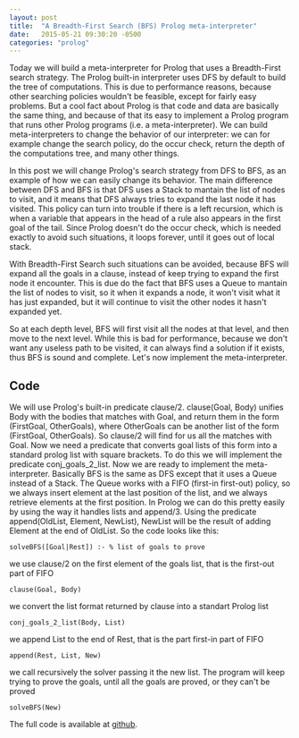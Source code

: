 ```yaml
---
layout: post
title:  "A Breadth-First Search (BFS) Prolog meta-interpreter"
date:   2015-05-21 09:30:20 -0500
categories: "prolog"
---
```

Today we will build a meta-interpreter for Prolog that uses a Breadth-First search strategy. The Prolog built-in interpreter uses DFS by default to build the tree of computations. This is due to performance reasons, because other searching policies wouldn't be feasible, except for fairly easy problems. But a cool fact about Prolog is that code and data are basically the same thing, and because of that its easy to implement a Prolog program that runs other Prolog programs (i.e. a meta-interpreter).
We can build meta-interpreters to change the behavior of our interpreter: we can for example change the search policy, do the occur check, return the depth of the computations tree, and many other things.

In this post we will change Prolog's search strategy from DFS to BFS, as an example of how we can easily change its behavior.
The main difference between DFS and BFS is that DFS uses a Stack to mantain the list of nodes to visit, and it means that DFS always tries to expand the last node it has visited. This policy can turn into trouble if there is a
left recursion, which is when a variable that appears in the head of a rule also appears in the first goal of the tail. Since Prolog doesn't do the occur check, which is needed exactly to avoid such situations, it loops forever, until it goes out of local stack.

With Breadth-First Search such situations can be avoided, because BFS will expand all the goals in a clause, instead of keep trying to expand the first node it encounter.
This is due do the fact that BFS uses a Queue to mantain the list of nodes to visit, so it when it expands a node, it won't visit what it has just expanded, but it will continue to visit the other nodes it hasn't expanded yet.

So at each depth level, BFS will first visit all the nodes at that level, and then move to the next level. While this is bad for performance, because we don't want any useless path to be visited, it can always find a solution if it exists, thus BFS is sound and complete. Let's now implement the meta-interpreter.

## Code
We will use Prolog's built-in predicate clause/2.
clause(Goal, Body) unifies Body with the bodies that matches with Goal, and return them in the form (FirstGoal, OtherGoals), where OtherGoals can be another list of the form (FirstGoal, OtherGoals). So clause/2 will find for us all the matches with Goal. Now we need a predicate that converts goal lists of this form into a standard prolog list with square brackets. To do this we will implement the predicate conj_goals_2_list.
Now we are ready to implement the meta-interpreter. Basically BFS is the same as DFS except that it uses a Queue instead of a Stack. The Queue works with a FIFO (first-in first-out) policy, so we always insert element at the last position of the list, and we always retrieve elements at the first position.
In Prolog we can do this pretty easily by using the way it handles lists and append/3.
Using the predicate append(OldList, Element, NewList), NewList will be the result of adding Element at the end of OldList.
So the code looks like this:

    solveBFS([Goal|Rest]) :- % list of goals to prove

we use clause/2 on the first element of the goals list, that is the first-out part of FIFO

    clause(Goal, Body)

we convert the list format returned by clause into a standart Prolog list

    conj_goals_2_list(Body, List)

we append List to the end of Rest, that is the part first-in part of FIFO

    append(Rest, List, New)

we call recursively the solver passing it the new list. The program will keep trying to prove the goals, until all the goals are proved, or they can't be proved

    solveBFS(New)

The full code is available at [github][ghub].

[ghub]: http://github.com/blackecho/prolog-programs
